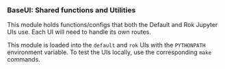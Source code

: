 ### BaseUI: Shared functions and Utilities
This module holds functions/configs that both the Default and Rok Jupyter UIs use. Each UI will need to handle its own routes. 

This module is loaded into the `default` and `rok` UIs with the `PYTHONPATH` environment variable. To test the UIs locally, use the corresponding `make` commands.